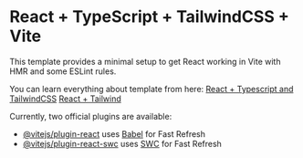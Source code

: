 # React + TypeScript + TailwindCSS + Vite

This template provides a minimal setup to get React working in Vite with HMR and some ESLint rules.

You can learn everything about template from here:
[React + Typescript and TailwindCSS](https://medium.com/@pushpendrapal_/how-to-setup-react-typescript-and-tailwind-css-with-vite-in-a-project-8d9b0b51d1bd)
[React + Tailwind](https://tailwindcss.com/docs/guides/vite)

Currently, two official plugins are available:

- [@vitejs/plugin-react](https://github.com/vitejs/vite-plugin-react/blob/main/packages/plugin-react/README.md) uses [Babel](https://babeljs.io/) for Fast Refresh
- [@vitejs/plugin-react-swc](https://github.com/vitejs/vite-plugin-react-swc) uses [SWC](https://swc.rs/) for Fast Refresh


